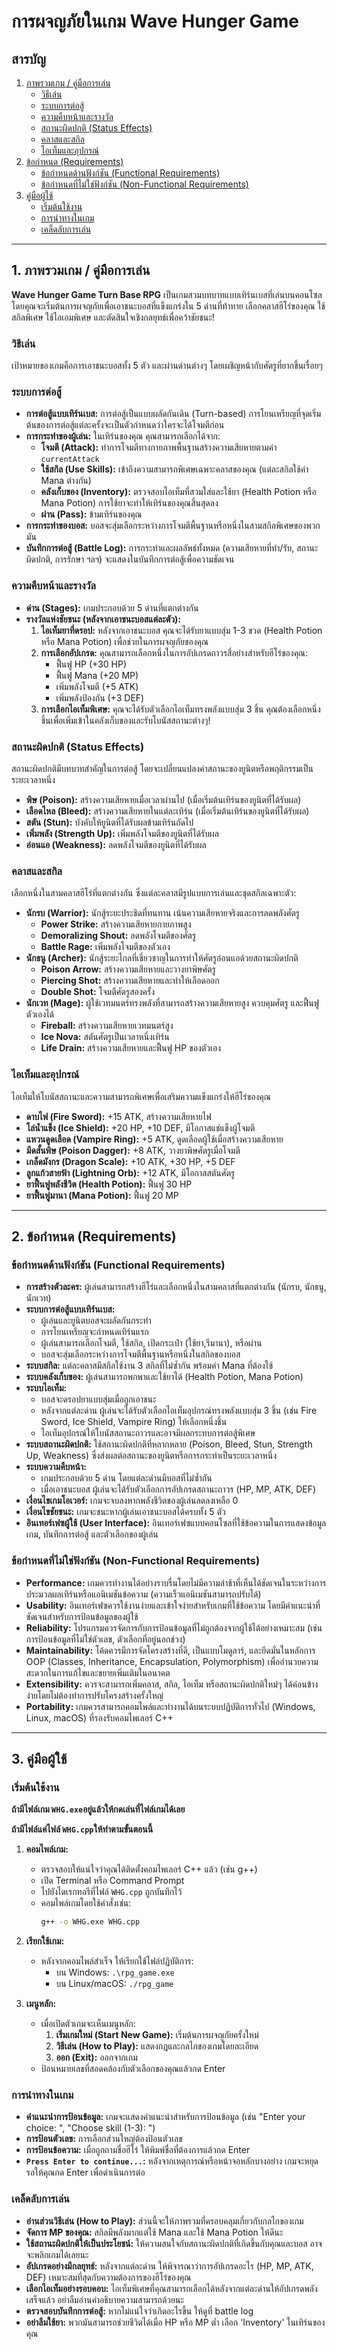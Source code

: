 # การผจญภัยในเกม Wave Hunger Game

## สารบัญ
1.  [ภาพรวมเกม / คู่มือการเล่น](#1-ภาพรวมเกม--คู่มือการเล่น)
    * [วิธีเล่น](#วิธีเล่น)
    * [ระบบการต่อสู้](#ระบบการต่อสู้)
    * [ความคืบหน้าและรางวัล](#ความคืบหน้าและรางวัล)
    * [สถานะผิดปกติ (Status Effects)](#สถานะผิดปกติ-status-effects)
    * [คลาสและสกิล](#คลาสและสกิล)
    * [ไอเท็มและอุปกรณ์](#ไอเท็มและอุปกรณ์)
2.  [ข้อกำหนด (Requirements)](#2-ข้อกำหนด-requirements)
    * [ข้อกำหนดด้านฟังก์ชัน (Functional Requirements)](#ข้อกำหนดด้านฟังก์ชัน-functional-requirements)
    * [ข้อกำหนดที่ไม่ใช่ฟังก์ชัน (Non-Functional Requirements)](#ข้อกำหนดที่ไม่ใช่ฟังก์ชัน-non-functional-requirements)
3.  [คู่มือผู้ใช้](#3-คู่มือผู้ใช้)
    * [เริ่มต้นใช้งาน](#เริ่มต้นใช้งาน)
    * [การนำทางในเกม](#การนำทางในเกม)
    * [เคล็ดลับการเล่น](#เคล็ดลับการเล่น)

---

## 1. ภาพรวมเกม / คู่มือการเล่น

**Wave Hunger Game Turn Base RPG** เป็นเกมสวมบทบาทแบบเทิร์นเบสที่เล่นบนคอนโซล โดยคุณจะเริ่มต้นการผจญภัยเพื่อเอาชนะบอสที่แข็งแกร่งใน 5 ด่านที่ท้าทาย เลือกคลาสฮีโร่ของคุณ ใช้สกิลพิเศษ ใช้ไอเอมพิเศษ และตัดสินใจเชิงกลยุทธ์เพื่อคว้าชัยชนะ!

### วิธีเล่น

เป้าหมายของเกมคือการเอาชนะบอสทั้ง 5 ตัว และผ่านด่านต่างๆ โดยเผชิญหน้ากับศัตรูที่ยากขึ้นเรื่อยๆ

### ระบบการต่อสู้

* **การต่อสู้แบบเทิร์นเบส:** การต่อสู้เป็นแบบผลัดกันเดิน (Turn-based) การโยนเหรียญที่จุดเริ่มต้นของการต่อสู้แต่ละครั้งจะเป็นตัวกำหนดว่าใครจะได้โจมตีก่อน
* **การกระทำของผู้เล่น:** ในเทิร์นของคุณ คุณสามารถเลือกได้จาก:
    * **โจมตี (Attack):** ทำการโจมตีทางกายภาพพื้นฐานสร้างความเสียหายตามค่า `currentAttack` 
    * **ใช้สกิล (Use Skills):** เข้าถึงความสามารถพิเศษเฉพาะคลาสของคุณ (แต่ละสกิลใช้ค่า Mana ต่างกัน)
    * **คลังเก็บของ (Inventory):** ตรวจสอบไอเท็มที่สวมใส่และใช้ยา (Health Potion หรือ Mana Potion) การใช้ยาจะทำให้เทิร์นของคุณสิ้นสุดลง
    * **ผ่าน (Pass):** ข้ามเทิร์นของคุณ
* **การกระทำของบอส:** บอสจะสุ่มเลือกระหว่างการโจมตีพื้นฐานหรือหนึ่งในสามสกิลพิเศษของพวกมัน
* **บันทึกการต่อสู้ (Battle Log):** การกระทำและผลลัพธ์ทั้งหมด (ความเสียหายที่ทำ/รับ, สถานะผิดปกติ, การรักษา ฯลฯ) จะแสดงในบันทึกการต่อสู้เพื่อความชัดเจน

### ความคืบหน้าและรางวัล

* **ด่าน (Stages):** เกมประกอบด้วย 5 ด่านที่แตกต่างกัน 
* **รางวัลแห่งชัยชนะ (หลังจากเอาชนะบอสแต่ละตัว):**
    1.  **ไอเท็มยาที่ดรอป:** หลังจากเอาชนะบอส คุณจะได้รับยาแบบสุ่ม 1-3 ขวด (Health Potion หรือ Mana Potion) เพื่อช่วยในการผจญภัยของคุณ
    2.  **การเลือกอัปเกรด:** คุณสามารถเลือกหนึ่งในการอัปเกรดถาวรสี่อย่างสำหรับฮีโร่ของคุณ:
        * ฟื้นฟู HP (+30 HP)
        * ฟื้นฟู Mana (+20 MP)
        * เพิ่มพลังโจมตี (+5 ATK)
        * เพิ่มพลังป้องกัน (+3 DEF)
    3.  **การเลือกไอเท็มพิเศษ:** คุณจะได้รับตัวเลือกไอเท็มทรงพลังแบบสุ่ม 3 ชิ้น คุณต้องเลือกหนึ่งชิ้นเพื่อเพิ่มเข้าในคลังเก็บของและรับโบนัสสถานะต่างๆ!

### สถานะผิดปกติ (Status Effects)

สถานะผิดปกติมีบทบาทสำคัญในการต่อสู้ โดยจะเปลี่ยนแปลงค่าสถานะของยูนิตหรือพฤติกรรมเป็นระยะเวลาหนึ่ง
* **พิษ (Poison):** สร้างความเสียหายเมื่อเวลาผ่านไป (เมื่อเริ่มต้นเทิร์นของยูนิตที่ได้รับผล)
* **เลือดไหล (Bleed):** สร้างความเสียหายในแต่ละเทิร์น (เมื่อเริ่มต้นเทิร์นของยูนิตที่ได้รับผล)
* **สตัน (Stun):** บังคับให้ยูนิตที่ได้รับผลข้ามเทิร์นถัดไป
* **เพิ่มพลัง (Strength Up):** เพิ่มพลังโจมตีของยูนิตที่ได้รับผล
* **อ่อนแอ (Weakness):** ลดพลังโจมตีของยูนิตที่ได้รับผล

### คลาสและสกิล

เลือกหนึ่งในสามคลาสฮีโร่ที่แตกต่างกัน ซึ่งแต่ละคลาสมีรูปแบบการเล่นและชุดสกิลเฉพาะตัว:

* **นักรบ (Warrior):** นักสู้ระยะประชิดที่ทนทาน เน้นความเสียหายจริงและการลดพลังศัตรู
    * **Power Strike:** สร้างความเสียหายกายภาพสูง
    * **Demoralizing Shout:** ลดพลังโจมตีของศัตรู
    * **Battle Rage:** เพิ่มพลังโจมตีของตัวเอง
* **นักธนู (Archer):** นักสู้ระยะไกลที่เชี่ยวชาญในการทำให้ศัตรูอ่อนแอด้วยสถานะผิดปกติ
    * **Poison Arrow:** สร้างความเสียหายและวางยาพิษศัตรู
    * **Piercing Shot:** สร้างความเสียหายและทำให้เลือดออก
    * **Double Shot:** โจมตีศัตรูสองครั้ง
* **นักเวท (Mage):** ผู้ใช้เวทมนตร์ทรงพลังที่สามารถสร้างความเสียหายสูง ควบคุมศัตรู และฟื้นฟูตัวเองได้
    * **Fireball:** สร้างความเสียหายเวทมนตร์สูง
    * **Ice Nova:** สตันศัตรูเป็นเวลาหนึ่งเทิร์น
    * **Life Drain:** สร้างความเสียหายและฟื้นฟู HP ของตัวเอง

### ไอเท็มและอุปกรณ์

ไอเท็มให้โบนัสสถานะและความสามารถพิเศษเพื่อเสริมความแข็งแกร่งให้ฮีโร่ของคุณ
* **ดาบไฟ (Fire Sword):** +15 ATK, สร้างความเสียหายไฟ
* **โล่น้ำแข็ง (Ice Shield):** +20 HP, +10 DEF, มีโอกาสแช่แข็งผู้โจมตี
* **แหวนดูดเลือด (Vampire Ring):** +5 ATK, ดูดเลือดผู้ใช้เมื่อสร้างความเสียหาย
* **มีดสั้นพิษ (Poison Dagger):** +8 ATK, วางยาพิษศัตรูเมื่อโจมตี
* **เกล็ดมังกร (Dragon Scale):** +10 ATK, +30 HP, +5 DEF
* **ลูกแก้วสายฟ้า (Lightning Orb):** +12 ATK, มีโอกาสสตันศัตรู
* **ยาฟื้นฟูพลังชีวิต (Health Potion):** ฟื้นฟู 30 HP
* **ยาฟื้นฟูมานา (Mana Potion):** ฟื้นฟู 20 MP

---

## 2. ข้อกำหนด (Requirements)

### ข้อกำหนดด้านฟังก์ชัน (Functional Requirements)

* **การสร้างตัวละคร:** ผู้เล่นสามารถสร้างฮีโร่และเลือกหนึ่งในสามคลาสที่แตกต่างกัน (นักรบ, นักธนู, นักเวท)
* **ระบบการต่อสู้แบบเทิร์นเบส:**
    * ผู้เล่นและยูนิตบอสจะผลัดกันกระทำ
    * การโยนเหรียญจะกำหนดเทิร์นแรก
    * ผู้เล่นสามารถเลือกโจมตี, ใช้สกิล, เปิดกระเป๋า (ใช้ยา,รีมานา), หรือผ่าน
    * บอสจะสุ่มเลือกระหว่างการโจมตีพื้นฐานหรือหนึ่งในสกิลของบอส
* **ระบบสกิล:** แต่ละคลาสมีสกิลใช้งาน 3 สกิลที่ไม่ซ้ำกัน พร้อมค่า Mana ที่ต้องใช้
* **ระบบคลังเก็บของ:** ผู้เล่นสามารถพกพาและใช้ยาได้ (Health Potion, Mana Potion)
* **ระบบไอเท็ม:**
    * บอสจะดรอปยาแบบสุ่มเมื่อถูกเอาชนะ
    * หลังจากแต่ละด่าน ผู้เล่นจะได้รับตัวเลือกไอเท็มอุปกรณ์ทรงพลังแบบสุ่ม 3 ชิ้น (เช่น Fire Sword, Ice Shield, Vampire Ring) ให้เลือกหนึ่งชิ้น
    * ไอเท็มอุปกรณ์ให้โบนัสสถานะถาวรและอาจมีผลกระทบการต่อสู้พิเศษ
* **ระบบสถานะผิดปกติ:** ใช้สถานะผิดปกติที่หลากหลาย (Poison, Bleed, Stun, Strength Up, Weakness) ซึ่งส่งผลต่อสถานะของยูนิตหรือการกระทำเป็นระยะเวลาหนึ่ง
* **ระบบความคืบหน้า:**
    * เกมประกอบด้วย 5 ด่าน โดยแต่ละด่านมีบอสที่ไม่ซ้ำกัน
    * เมื่อเอาชนะบอส ผู้เล่นจะได้รับตัวเลือกการอัปเกรดสถานะถาวร (HP, MP, ATK, DEF)
* **เงื่อนไขเกมโอเวอร์:** เกมจะจบลงหากพลังชีวิตของผู้เล่นลดลงเหลือ 0
* **เงื่อนไขชัยชนะ:** เกมจะชนะหากผู้เล่นเอาชนะบอสได้ครบทั้ง 5 ตัว
* **อินเทอร์เฟซผู้ใช้ (User Interface):** อินเทอร์เฟซแบบคอนโซลที่ใช้ข้อความในการแสดงข้อมูลเกม, บันทึกการต่อสู้ และตัวเลือกของผู้เล่น

### ข้อกำหนดที่ไม่ใช่ฟังก์ชัน (Non-Functional Requirements)

* **Performance:** เกมควรทำงานได้อย่างราบรื่นโดยไม่มีความล่าช้าที่เห็นได้ชัดเจนในระหว่างการประมวลผลเทิร์นหรือแอนิเมชันข้อความ (ความเร็วแอนิเมชันสามารถปรับได้)
* **Usability:** อินเทอร์เฟซควรใช้งานง่ายและเข้าใจง่ายสำหรับเกมที่ใช้ข้อความ โดยมีคำแนะนำที่ชัดเจนสำหรับการป้อนข้อมูลของผู้ใช้
* **Reliability:** โปรแกรมควรจัดการกับการป้อนข้อมูลที่ไม่ถูกต้องจากผู้ใช้ได้อย่างเหมาะสม (เช่น การป้อนข้อมูลที่ไม่ใช่ตัวเลข, ตัวเลือกที่อยู่นอกช่วง)
* **Maintainability:** โค้ดควรมีการจัดโครงสร้างที่ดี, เป็นแบบโมดูลาร์, และยึดมั่นในหลักการ OOP (Classes, Inheritance, Encapsulation, Polymorphism) เพื่ออำนวยความสะดวกในการแก้ไขและขยายเพิ่มเติมในอนาคต
* **Extensibility:** ควรจะสามารถเพิ่มคลาส, สกิล, ไอเท็ม หรือสถานะผิดปกติใหม่ๆ ได้ค่อนข้างง่ายโดยไม่ต้องทำการปรับโครงสร้างครั้งใหญ่
* **Portability:** เกมควรสามารถคอมไพล์และทำงานได้บนระบบปฏิบัติการทั่วไป (Windows, Linux, macOS) ที่รองรับคอมไพเลอร์ C++

---

## 3. คู่มือผู้ใช้

### เริ่มต้นใช้งาน
**ถ้ามีไฟล์เกม `WHG.exe`อยู่แล้วให้กดเล่นที่ไฟล์เกมได้เลย**

**ถ้ามีไฟล์แค่ไฟล์ `WHG.cpp`ให้ทำตามขั้นตอนนี้**
1.  **คอมไพล์เกม:**
    * ตรวจสอบให้แน่ใจว่าคุณได้ติดตั้งคอมไพเลอร์ C++ แล้ว (เช่น g++)
    * เปิด Terminal หรือ Command Prompt
    * ไปยังไดเรกทอรีที่ไฟล์ `WHG.cpp` ถูกบันทึกไว้
    * คอมไพล์เกมโดยใช้คำสั่งเช่น:
        ```bash
        g++ -o WHG.exe WHG.cpp
        ```
2.  **เรียกใช้เกม:**
    * หลังจากคอมไพล์สำเร็จ ให้เรียกใช้ไฟล์ปฏิบัติการ:
        * บน Windows: `.\rpg_game.exe`
        * บน Linux/macOS: `./rpg_game`

3.  **เมนูหลัก:**
    * เมื่อเปิดตัวเกมจะเห็นเมนูหลัก:
        1.  **เริ่มเกมใหม่ (Start New Game):** เริ่มต้นการผจญภัยครั้งใหม่
        2.  **วิธีเล่น (How to Play):** แสดงกฎและกลไกของเกมโดยละเอียด
        3.  **ออก (Exit):** ออกจากเกม
    * ป้อนหมายเลขที่สอดคล้องกับตัวเลือกของคุณแล้วกด Enter

### การนำทางในเกม

* **คำแนะนำการป้อนข้อมูล:** เกมจะแสดงคำแนะนำสำหรับการป้อนข้อมูล (เช่น "Enter your choice: ", "Choose skill (1-3): ")
* **การป้อนตัวเลข:** การเลือกส่วนใหญ่ต้องป้อนตัวเลข
* **การป้อนข้อความ:** เมื่อถูกถามชื่อฮีโร่ ให้พิมพ์ชื่อที่ต้องการแล้วกด Enter
* **`Press Enter to continue...`:** หลังจากเหตุการณ์หรือหน้าจอหลักบางอย่าง เกมจะหยุดรอให้คุณกด Enter เพื่อดำเนินการต่อ

### เคล็ดลับการเล่น

* **อ่านส่วนวิธีเล่น (How to Play):** ส่วนนี้จะให้ภาพรวมที่ครอบคลุมเกี่ยวกับกลไกของเกม
* **จัดการ MP ของคุณ:** สกิลมีพลังมากแต่ใช้ Mana และใช้ Mana Potion ให้ดีนะ
* **ใช้สถานะผิดปกติให้เป็นประโยชน์:** ให้ความสนใจกับสถานะผิดปกติที่เกิดขึ้นกับคุณและบอส อาจจะพลิกเกมได้เลยนะ
* **อัปเกรดอย่างมีกลยุทธ์:** หลังจากแต่ละด่าน ให้พิจารณาว่าการอัปเกรดอะไร (HP, MP, ATK, DEF) เหมาะสมที่สุดกับความต้องการของฮีโร่ของคุณ
* **เลือกไอเท็มอย่างรอบคอบ:** ไอเท็มพิเศษที่คุณสามารถเลือกได้หลังจากแต่ละด่านให้อัปเกรดพลังเสร็จแล้ว อย่าลืมอ่านคำอธิบายความสามารถด้วยนะ
* **ตรวจสอบบันทึกการต่อสู้:** หากไม่แน่ใจว่าเกิดอะไรขึ้น ให้ดูที่ battle log
* **อย่าลืมใช้ยา:** พวกมันสามารถช่วยชีวิตได้เมื่อ HP หรือ MP ต่ำ เลือก 'Inventory' ในเทิร์นของคุณ